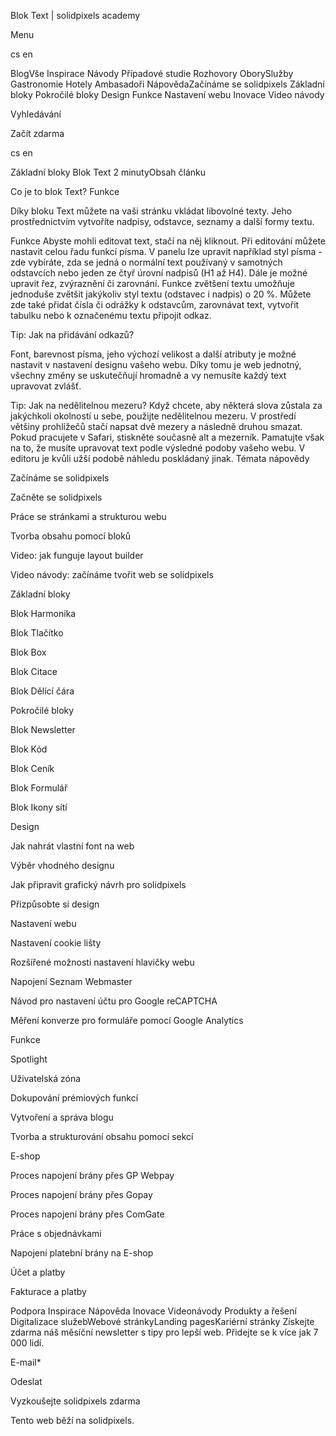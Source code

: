 <p>Blok Text | solidpixels academy</p>
<p>Menu</p>
<p>cs en</p>
<p>BlogVše Inspirace Návody Případové studie Rozhovory OborySlužby Gastronomie Hotely Ambasadoři NápovědaZačínáme se solidpixels Základní bloky Pokročilé bloky Design Funkce Nastavení webu Inovace Video návody</p>
<p>Vyhledávání</p>
<p>Začít zdarma</p>
<p>cs en</p>
<p>Základní bloky
Blok Text
2 minutyObsah článku</p>
<p>Co je to blok Text?
Funkce</p>
<p>Díky bloku Text můžete na vaši stránku vkládat libovolné texty. Jeho prostřednictvím vytvoříte nadpisy, odstavce, seznamy a další formy textu.</p>
<p>Funkce
Abyste mohli editovat text, stačí na něj kliknout.
Při editování můžete nastavit celou řadu funkcí písma. V panelu lze upravit například styl písma - zde vybíráte, zda se jedná o normální text používaný v samotných odstavcích nebo jeden ze čtyř úrovní nadpisů (H1 až H4). Dále je možné upravit řez, zvýraznění či zarovnání. Funkce zvětšení textu umožňuje jednoduše zvětšit jakýkoliv styl textu (odstavec i nadpis) o 20 %. Můžete zde také přidat čísla či odrážky k odstavcům, zarovnávat text, vytvořit tabulku nebo k označenému textu připojit odkaz.</p>
<p>Tip: Jak na přidávání odkazů?</p>
<p>Font, barevnost písma, jeho výchozí velikost a další atributy je možné nastavit v nastavení designu vašeho webu. Díky tomu je web jednotný, všechny změny se uskutečňují hromadně a vy nemusíte každý text upravovat zvlášť.</p>
<p>Tip: Jak na nedělitelnou mezeru? Když chcete, aby některá slova zůstala za jakýchkoli okolností u sebe, použijte nedělitelnou mezeru. V prostředí většiny prohlížečů stačí napsat dvě mezery a následně druhou smazat. Pokud pracujete v Safari, stiskněte současně alt a mezerník. Pamatujte však na to, že musíte upravovat text podle výsledné podoby vašeho webu. V editoru je kvůli užší podobě náhledu poskládaný jinak.
Témata nápovědy</p>
<p>Začínáme se solidpixels</p>
<p>Začněte se solidpixels</p>
<p>Práce se stránkami a strukturou webu</p>
<p>Tvorba obsahu pomocí bloků</p>
<p>Video: jak funguje layout builder </p>
<p>Video návody: začínáme tvořit web se solidpixels</p>
<p>Základní bloky</p>
<p>Blok Harmonika</p>
<p>Blok Tlačítko</p>
<p>Blok Box</p>
<p>Blok Citace</p>
<p>Blok Dělící čára</p>
<p>Pokročilé bloky</p>
<p>Blok Newsletter</p>
<p>Blok Kód</p>
<p>Blok Ceník</p>
<p>Blok Formulář</p>
<p>Blok Ikony sítí</p>
<p>Design</p>
<p>Jak nahrát vlastní font na web</p>
<p>Výběr vhodného designu</p>
<p>Jak připravit grafický návrh pro solidpixels</p>
<p>Přizpůsobte si design</p>
<p>Nastavení webu</p>
<p>Nastavení cookie lišty</p>
<p>Rozšířené možnosti nastavení hlavičky webu</p>
<p>Napojení Seznam Webmaster</p>
<p>Návod pro nastavení účtu pro Google reCAPTCHA</p>
<p>Měření konverze pro formuláře pomocí Google Analytics</p>
<p>Funkce</p>
<p>Spotlight</p>
<p>Uživatelská zóna</p>
<p>Dokupování prémiových funkcí</p>
<p>Vytvoření a správa blogu</p>
<p>Tvorba a strukturování obsahu pomocí sekcí</p>
<p>E-shop</p>
<p>Proces napojení brány přes GP Webpay</p>
<p>Proces napojení brány přes Gopay</p>
<p>Proces napojení brány přes ComGate</p>
<p>Práce s objednávkami</p>
<p>Napojení platební brány na E-shop</p>
<p>Účet a platby</p>
<p>Fakturace a platby</p>
<p>Podpora
 Inspirace
Nápověda
Inovace
Videonávody
 Produkty a řešení
 Digitalizace služebWebové stránkyLanding pagesKariérní stránky Získejte zdarma náš měsíční newsletter s tipy pro lepší web. Přidejte se k více jak 7 000 lidí.</p>
<p>E-mail*</p>
<p>Odeslat</p>
<p>Vyzkoušejte solidpixels zdarma</p>
<p>Tento web běží na solidpixels.</p>